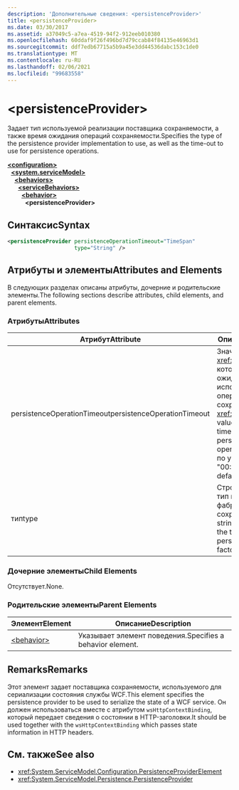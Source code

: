 ```yaml
---
description: 'Дополнительные сведения: <persistenceProvider>'
title: <persistenceProvider>
ms.date: 03/30/2017
ms.assetid: a37049c5-a7ea-4519-94f2-912eeb010380
ms.openlocfilehash: 60ddaf9f26f496bd7d79ccab84f84135e46963d1
ms.sourcegitcommit: ddf7edb67715a5b9a45e3dd44536dabc153c1de0
ms.translationtype: MT
ms.contentlocale: ru-RU
ms.lasthandoff: 02/06/2021
ms.locfileid: "99683558"
---
```

# \<persistenceProvider>

<span data-ttu-id="26e6b-102">Задает тип используемой реализации поставщика сохраняемости, а также время ожидания операций сохраняемости.</span><span class="sxs-lookup"><span data-stu-id="26e6b-102">Specifies the type of the persistence provider implementation to use, as well as the time-out to use for persistence operations.</span></span>  
  
[**\<configuration>**](../configuration-element.md)\
&nbsp;&nbsp;[**\<system.serviceModel>**](system-servicemodel.md)\
&nbsp;&nbsp;&nbsp;&nbsp;[**\<behaviors>**](behaviors.md)\
&nbsp;&nbsp;&nbsp;&nbsp;&nbsp;&nbsp;[**\<serviceBehaviors>**](servicebehaviors.md)\
&nbsp;&nbsp;&nbsp;&nbsp;&nbsp;&nbsp;&nbsp;&nbsp;[**\<behavior>**](behavior-of-servicebehaviors.md)\
&nbsp;&nbsp;&nbsp;&nbsp;&nbsp;&nbsp;&nbsp;&nbsp;&nbsp;&nbsp;**\<persistenceProvider>**  
  
## <a name="syntax"></a><span data-ttu-id="26e6b-103">Синтаксис</span><span class="sxs-lookup"><span data-stu-id="26e6b-103">Syntax</span></span>  
  
```xml  
<persistenceProvider persistenceOperationTimeout="TimeSpan"
                     type="String" />
```  
  
## <a name="attributes-and-elements"></a><span data-ttu-id="26e6b-104">Атрибуты и элементы</span><span class="sxs-lookup"><span data-stu-id="26e6b-104">Attributes and Elements</span></span>  

 <span data-ttu-id="26e6b-105">В следующих разделах описаны атрибуты, дочерние и родительские элементы.</span><span class="sxs-lookup"><span data-stu-id="26e6b-105">The following sections describe attributes, child elements, and parent elements.</span></span>  
  
### <a name="attributes"></a><span data-ttu-id="26e6b-106">Атрибуты</span><span class="sxs-lookup"><span data-stu-id="26e6b-106">Attributes</span></span>  
  
|<span data-ttu-id="26e6b-107">Атрибут</span><span class="sxs-lookup"><span data-stu-id="26e6b-107">Attribute</span></span>|<span data-ttu-id="26e6b-108">Описание</span><span class="sxs-lookup"><span data-stu-id="26e6b-108">Description</span></span>|  
|---------------|-----------------|  
|<span data-ttu-id="26e6b-109">persistenceOperationTimeout</span><span class="sxs-lookup"><span data-stu-id="26e6b-109">persistenceOperationTimeout</span></span>|<span data-ttu-id="26e6b-110">Значение <xref:System.TimeSpan>, которое задает время ожидания, используемое для операций сохраняемости.</span><span class="sxs-lookup"><span data-stu-id="26e6b-110">A <xref:System.TimeSpan> value that specifies the time-out used for persistence operations.</span></span> <span data-ttu-id="26e6b-111">Значение по умолчанию — "00:00:30".</span><span class="sxs-lookup"><span data-stu-id="26e6b-111">The default is "00:00:30".</span></span>|  
|<span data-ttu-id="26e6b-112">тип</span><span class="sxs-lookup"><span data-stu-id="26e6b-112">type</span></span>|<span data-ttu-id="26e6b-113">Строка, указывающая тип используемой фабрики поставщика сохраняемости.</span><span class="sxs-lookup"><span data-stu-id="26e6b-113">A string that specifies the type of the persistence provider factory to use.</span></span>|  
  
### <a name="child-elements"></a><span data-ttu-id="26e6b-114">Дочерние элементы</span><span class="sxs-lookup"><span data-stu-id="26e6b-114">Child Elements</span></span>  

 <span data-ttu-id="26e6b-115">Отсутствует.</span><span class="sxs-lookup"><span data-stu-id="26e6b-115">None.</span></span>  
  
### <a name="parent-elements"></a><span data-ttu-id="26e6b-116">Родительские элементы</span><span class="sxs-lookup"><span data-stu-id="26e6b-116">Parent Elements</span></span>  
  
|<span data-ttu-id="26e6b-117">Элемент</span><span class="sxs-lookup"><span data-stu-id="26e6b-117">Element</span></span>|<span data-ttu-id="26e6b-118">Описание</span><span class="sxs-lookup"><span data-stu-id="26e6b-118">Description</span></span>|  
|-------------|-----------------|  
|[\<behavior>](behavior-of-endpointbehaviors.md)|<span data-ttu-id="26e6b-119">Указывает элемент поведения.</span><span class="sxs-lookup"><span data-stu-id="26e6b-119">Specifies a behavior element.</span></span>|  
  
## <a name="remarks"></a><span data-ttu-id="26e6b-120">Remarks</span><span class="sxs-lookup"><span data-stu-id="26e6b-120">Remarks</span></span>  

 <span data-ttu-id="26e6b-121">Этот элемент задает поставщика сохраняемости, используемого для сериализации состояния службы WCF.</span><span class="sxs-lookup"><span data-stu-id="26e6b-121">This element specifies the persistence provider to be used to serialize the state of a WCF service.</span></span> <span data-ttu-id="26e6b-122">Он должен использоваться вместе с атрибутом `wsHttpContextBinding`, который передает сведения о состоянии в HTTP-заголовки.</span><span class="sxs-lookup"><span data-stu-id="26e6b-122">It should be used together with the `wsHttpContextBinding` which passes state information in HTTP headers.</span></span>  
  
## <a name="see-also"></a><span data-ttu-id="26e6b-123">См. также</span><span class="sxs-lookup"><span data-stu-id="26e6b-123">See also</span></span>

- <xref:System.ServiceModel.Configuration.PersistenceProviderElement>
- <xref:System.ServiceModel.Persistence.PersistenceProvider>
